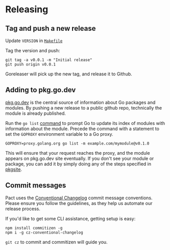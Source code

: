 # Releasing

## Tag and push a new release

Update `VERSION` in [`Makefile`](./Makefile)

Tag the version and push:

```
git tag -a v0.0.1 -m "Initial release"
git push origin v0.0.1
```

Goreleaser will pick up the new tag, and release it to Github.

## Adding to pkg.go.dev
[pkg.go.dev](https://pkg.go.dev) is the central source of information about Go packages and modules. By pushing a new release to a public github repo, technically the module is already published. 

Run the `go list` [command](https://pkg.go.dev/cmd/go#hdr-List_packages_or_modules) to prompt Go to update its index of modules with information about the module. Precede the command with a statement to set the `GOPROXY` environment variable to a Go proxy. 

`GOPROXY=proxy.golang.org go list -m example.com/mymodule@v0.1.0`

This will ensure that your request reaches the proxy, and the module appears on pkg.go.dev site eventually. If you don't see your module or package, you can add it by simply doing any of the steps specified in [pkgsite](https://pkg.go.dev/about#adding-a-package).

## Commit messages

Pact uses the [Conventional Changelog](https://github.com/bcoe/conventional-changelog-standard/blob/master/convention.md)
commit message conventions. Please ensure you follow the guidelines, as they
help us automate our release process.

If you'd like to get some CLI assistance, getting setup is easy:

```shell
npm install commitizen -g
npm i -g cz-conventional-changelog
```

`git cz` to commit and commitizen will guide you.